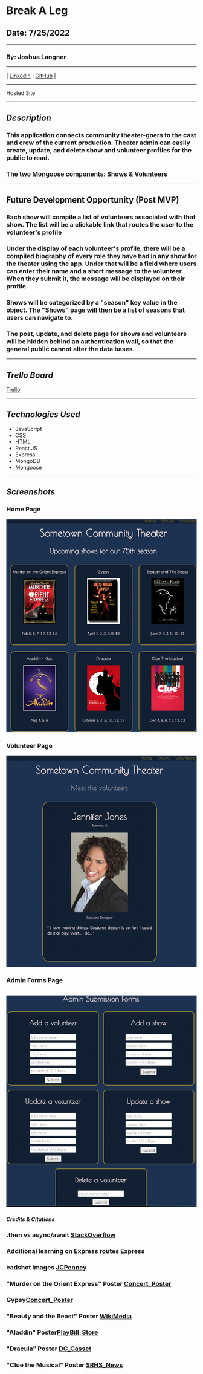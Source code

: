 # Break A Leg

## Date: 7/25/2022

---

### By: Joshua Langner

---

| [LinkedIn](https://www.linkedin.com/in/josh-langner-48) | [GitHub](https://github.com/jlangner87) |

---

Hosted Site

---

## **_Description_**

### This application connects community theater-goers to the cast and crew of the current production. Theater admin can easily create, update, and delete show and volunteer profiles for the public to read.

### The two Mongoose components: Shows & Volunteers

---

## **Future Development Opportunity (Post MVP)**

### Each show will compile a list of volunteers associated with that show. The list will be a clickable link that routes the user to the volunteer's profile

### Under the display of each volunteer's profile, there will be a compiled biography of every role they have had in any show for the theater using the app. Under that will be a field where users can enter their name and a short message to the volunteer. When they submit it, the message will be displayed on their profile.

### Shows will be categorized by a "season" key value in the object. The "Shows" page will then be a list of seasons that users can navigate to.

### The post, update, and delete page for shows and volunteers will be hidden behind an authentication wall, so that the general public cannot alter the data bases.

---

## **_Trello Board_**

[Trello](https://trello.com/invite/b/4PqpHSkZ/8c35f8b876eae832e5ee083fb5e78a40/full-stack-mern-application)

---

## **_Technologies Used_**

- JavaScript
- CSS
- HTML
- React.JS
- Express
- MongoDB
- Mongoose

---

## **_Screenshots_**

### Home Page

![Home Page](./screenshots/home.png)

### Volunteer Page

![Forms Page](./screenshots/volunteer.png)

### Admin Forms Page

## ![Forms Page](./screenshots/forms.png)

#### _Credits & Citations_

### .then vs async/await [StackOverflow](https://stackoverflow.com/questions/54495711/async-await-vs-then-which-is-the-best-for-performance)

### Additional learning on Express routes [Express](https://expressjs.com/en/starter/basic-routing.html)

### eadshot images [JCPenney](https://jcpportraits.com/business-headshot/)

### "Murder on the Orient Express" Poster [Concert_Poster](https://concertposter.org/wp-content/uploads/2020/08/GypsyBetteMidler-rop.jpg)

### Gypsy[Concert_Poster](https://concertposter.org/wp-content/uploads/2020/08/GypsyBetteMidler-rop.jpg)

### "Beauty and the Beast" Poster [WikiMedia](https://upload.wikimedia.org/wikipedia/en/1/10/Beauty_and_the_Beast_%28cover_art%29_%E2%80%93_The_Broadway_Musical.jpg)

### "Aladdin" Poster[PlayBill_Store](https://www.playbillstore.com/resize/Shared/Images/Product/Aladdin-the-Musical-Broadway-Poster/Aladdin_windowcard_14x22-1.jpg?bw=1000&w=1000&bh=1000&h=1000)

### "Dracula" Poster [DC_Casset](https://dcassetcdn.com/design_img/3563506/688104/688104_19526344_3563506_3c0df975_image.jpg)

### "Clue the Musical" Poster [SRHS_News](https://srhsnews.com/wp-content/uploads/2019/05/bl-clue-poster.jpg)
